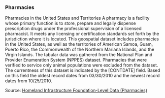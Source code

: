### Pharmacies

Pharmacies in the United States and Territories A pharmacy is a facility whose primary function is to store, prepare and legally dispense prescription drugs under the professional supervision of a licensed pharmacist. It meets any licensing or certification standards set forth by the jurisdiction where it is located. This geospatial dataset includes pharmacies in the United States, as well as the territories of American Samoa, Guam, Puerto Rico, the Commonwealth of the Northern Mariana Islands, and the Virgin Islands. The tabular data was gathered from the National Plan and Provider Enumeration System (NPPES) dataset. Pharmacies that were verified to service only animal populations were excluded from the dataset. The currentness of this dataset is indicated by the [CONTDATE] field. Based on this field the oldest record dates from 03/30/2010 and the newest record dates from 10/25/2010.

Source: [Homeland Infrastructure Foundation-Level Data (Pharmacies)](https://hifld-geoplatform.opendata.arcgis.com/datasets/pharmacies)
